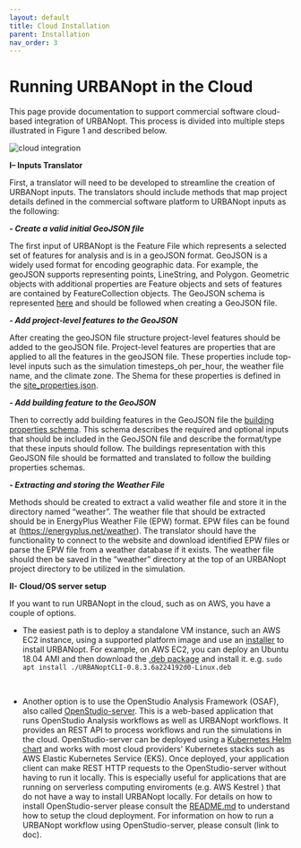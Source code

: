 ```yaml
---
layout: default
title: Cloud Installation
parent: Installation
nav_order: 3
---
```


# Running URBANopt in the Cloud 

This page provide documentation to support commercial software cloud-based integration of URBANopt. This process is divided into multiple steps illustrated in Figure 1 and described below. 

![cloud integration](../../doc_files/cloud-integration.png)

**I– Inputs Translator**

First, a translator will need to be developed to streamline the creation of URBANopt inputs.  The translators should include methods that map project details defined in the commercial software platform to URBANopt inputs as the following:

***- Create a valid initial GeoJSON file***
 
The first input of URBANopt is the Feature File which represents a selected set of features for analysis and is in a geoJSON format.  GeoJSON is a widely used format for encoding geographic data. For example, the geoJSON supports representing points, LineString, and Polygon. Geometric objects with additional properties are Feature objects and sets of features are contained by FeatureCollection objects. The GeoJSON schema is represented [here](https://github.com/urbanopt/urbanopt-geojson-gem/blob/develop/lib/urbanopt/geojson/schema/geojson_schema.json) and should be followed when creating a GeoJSON file.

***- Add project-level features to the GeoJSON***

After creating the geoJSON file structure project-level features should be added to the geoJSON file. Project-level features are properties that are applied to all the features in the geoJSON file.  These properties include top-level inputs such as the simulation timesteps_oh per_hour, the weather file name, and the climate zone. The Shema for these properties is defined in the [site_properties.json](https://github.com/urbanopt/urbanopt-geojson-gem/blob/develop/lib/urbanopt/geojson/schema/site_properties.json).

***- Add building feature to the GeoJSON***

Then to correctly add building features in the GeoJSON file the [building properties schema](https://github.com/urbanopt/urbanopt-geojson-gem/blob/develop/lib/urbanopt/geojson/schema/building_properties.json). 
This schema describes the required and optional inputs that should be included in the GeoJSON file and describe the format/type that these inputs should follow.  The buildings representation with this GeoJSON file should be formatted and translated to follow the building properties schemas.

***- Extracting and storing the Weather File***

Methods should be created to extract a valid weather file and store it in the directory named “weather”.  The weather file that should be extracted should be in EnergyPlus Weather File (EPW) format.  EPW files can be found at (https://energyplus.net/weather). The translator should have the functionality to connect to the website and download identified EPW files or parse the EPW file from a weather database if it exists. The weather file should then be saved in the “weather” directory at the top of an URBANopt project directory to be utilized in the simulation.

**II- Cloud/OS server setup**

If you want to run URBANopt in the cloud, such as on AWS, you have a couple of options. 

- The easiest path is to deploy a standalone VM instance, such an AWS EC2 instance, using a supported platform image and use an [installer](http://urbanopt-cli-installers.s3-website-us-west-2.amazonaws.com/) to install URBANopt. For example, on AWS EC2, you can deploy an Ubuntu 18.04 AMI and then download the [.deb package](http://urbanopt-cli-installers.s3-website-us-west-2.amazonaws.com/) and install it. e.g. `sudo apt install ./URBANoptCLI-0.8.3.6a224192d0-Linux.deb`

   <br>    
    
- Another option is to use the OpenStudio Analysis Framework (OSAF), also called [OpenStudio-server](https://github.com/NREL/OpenStudio-server). This is a web-based application that runs OpenStudio Analysis workflows as well as URBANopt workflows.  It provides an REST API to process workflows and run the simulations in the cloud. OpenStudio-server can be deployed using a [Kubernetes Helm chart](https://github.com/NREL/OpenStudio-server-helm) and works with most cloud providers' Kubernetes stacks such as AWS Elastic Kubernetes Service (EKS). Once deployed, your application client can make REST HTTP requests to the OpenStudio-server without having to run it locally. This is especially useful for applications that are running on serverless computing enviroments (e.g. AWS Kestrel ) that do not have a way to install URBANopt locally.   For details on how to install OpenStudio-server please consult the [README.md](https://github.com/NREL/OpenStudio-server-helm/#readme) to understand how to setup the cloud deployment. For information on how to run a URBANopt workflow using OpenStudio-server, please consult (link to doc). 